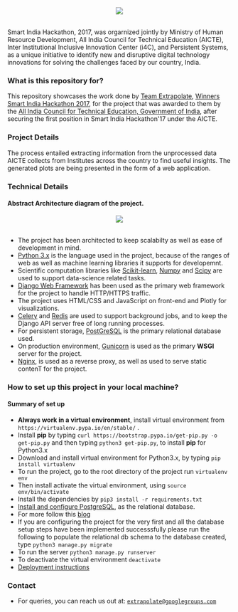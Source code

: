 <div align="center">
  <img src="https://4.bp.blogspot.com/-gCN_J_hrefY/WGkMWk_mitI/AAAAAAAAIWg/3TSASbVNJHIhEUgOKgREM8Ayvn918u1JQCLcB/s1600/sih2017-home.jpg"><br><br>
</div>

Smart India Hackathon, 2017, was orgarnized jointly by Ministry of Human Resource Development, All India Council for Technical Education (AICTE), Inter Institutional Inclusive Innovation Center (i4C), and Persistent Systems, as a unique initiative to identify new and disruptive digital technology innovations for solving the challenges faced by our country, India.

### What is this repository for? ###

This repository showcases the work done by [Team Extrapolate](mailto:extrapolate@googlegroups.com), [Winners Smart India Hackathon 2017](https://innovate.mygov.in/sih2017/ "Smart India Hackathon"), for the project that was awarded to them by the [All India Council for Technical Education, Government of India](https://www.aicte-india.org/, "All India Council for Technical Education"), after securing the first position in Smart India Hackathon'17 under the AICTE.

### Project Details ###

The process entailed extracting information from the unprocessed data AICTE collects from Institutes across the country to find useful insights. The generated plots are being presented in the form of a web application.

### Technical Details ###

#### Abstract Architecture diagram of the project.
<div align="center">
  <img src="https://raw.githubusercontent.com/sominwadhwa/extrapolate/master/static/images/architecture.jpeg?token=AH6lwnRUg1gNhjA5z2cTnY8Dmns_luoKks5a9YkQwA%3D%3D"><br><br>
</div>

- The project has been architected to keep scalabilty as well as ease of development in mind.
- [Python 3.x](https://www.python.org/ "Python3.x") is the language used in the project, because of the ranges of web as well as machine learning libraries it supports for developemnt.
- Scientific computation libraries like [Scikit-learn](http://scikit-learn.org/stable/A), [Numpy](http://www.numpy.org/) and [Scipy](https://www.scipy.org/) are used to support data-science related tasks.
- [Django Web Framework](https://www.djangoproject.com/ "Django") has been used as the primary web framework for the project to handle HTTP/HTTPS traffic.
- The project uses HTML/CSS and JavaScript on front-end and Plotly for visualizations.
- [Celery](http://www.celeryproject.org/) and [Redis](https://redis.io/) are used to support background jobs, and to keep the Django API server free of long running processes.
- For persistent storage, [PostGreSQL](https://www.postgresql.org/ "PostGreSQL") is the primary relational database used.
- On production environment, [Gunicorn](http://docs.gunicorn.org/en/stable/index.html "Gunicorn") is used as the primary **WSGI** server for the project.
- [Nginx](https://www.nginx.com/ "Nginx"), is used as a reverse proxy, as well as used to serve static contenT for the project.



### How to set up this project in your local machine? ###

#### Summary of set up
* **Always work in a virtual environment**, install virtual environment from `https://virtualenv.pypa.io/en/stable/` .
* Install **pip** by typing `curl https://bootstrap.pypa.io/get-pip.py -o get-pip.py` and then typing `python3 get-pip.py`, to install **pip** for Python3.x
* Download and install virtual environment for Python3.x, by typing `pip install virtualenv`
* To run the project, go to the root directory of the project run `virtualenv env`
* Then install activate the virtual environment, using `source env/bin/activate`
* Install the dependencies by `pip3 install -r requirements.txt`
* [Install and configure PostgreSQL](https://github.com/sominwadhwa/extrapolate/wiki/PostGreSQL-installation), as the relational database.
* For more follow this [blog](https://www.digitalocean.com/community/tutorials/how-to-set-up-django-with-postgres-nginx-and-gunicorn-on-ubuntu-16-04, "How to setup the database")
* If you are configuring the project for the very first and all the database setup steps have been implemented successsfully please run the following to populate the relational db schema to the database created, type `python3 manage.py migrate`
* To run the server `python3 manage.py runserver`
* To deactivate the virtual environment `deactivate`
* [Deployment instructions](https://www.digitalocean.com/community/tutorials/how-to-set-up-django-with-postgres-nginx-and-gunicorn-on-ubuntu-16-04 "How to deploy?")

### Contact ###

* For queries, you can reach us out at: [`extrapolate@googlegroups.com`](maitlo:extrapolate@googlegroups.com)
